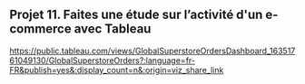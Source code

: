 ## Projet 11. Faites une étude sur l’activité d'un e-commerce avec Tableau

https://public.tableau.com/views/GlobalSuperstoreOrdersDashboard_16351761049130/GlobalSuperstoreOrders?:language=fr-FR&publish=yes&:display_count=n&:origin=viz_share_link

